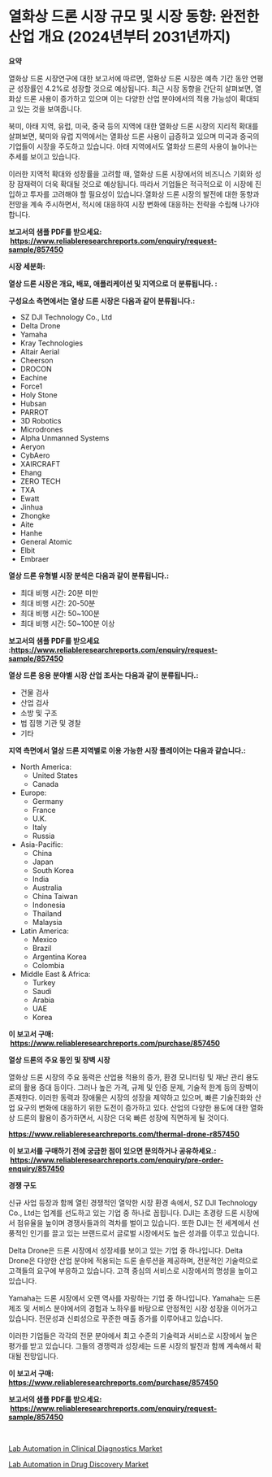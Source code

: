 <p><h1>열화상 드론 시장 규모 및 시장 동향: 완전한 산업 개요 (2024년부터 2031년까지)</h1></p><p><strong>요약</strong></p>
<p><p>열화상 드론 시장연구에 대한 보고서에 따르면, 열화상 드론 시장은 예측 기간 동안 연평균 성장률인 4.2%로 성장할 것으로 예상됩니다. 최근 시장 동향을 간단히 살펴보면, 열화상 드론 사용이 증가하고 있으며 이는 다양한 산업 분야에서의 적용 가능성이 확대되고 있는 것을 보여줍니다.</p><p>북미, 아태 지역, 유럽, 미국, 중국 등의 지역에 대한 열화상 드론 시장의 지리적 확대를 살펴보면, 북미와 유럽 지역에서는 열화상 드론 사용이 급증하고 있으며 미국과 중국의 기업들이 시장을 주도하고 있습니다. 아태 지역에서도 열화상 드론의 사용이 늘어나는 추세를 보이고 있습니다.</p><p>이러한 지역적 확대와 성장률을 고려할 때, 열화상 드론 시장에서의 비즈니스 기회와 성장 잠재력이 더욱 확대될 것으로 예상됩니다. 따라서 기업들은 적극적으로 이 시장에 진입하고 투자를 고려해야 할 필요성이 있습니다.열화상 드론 시장의 발전에 대한 동향과 전망을 계속 주시하면서, 적시에 대응하여 시장 변화에 대응하는 전략을 수립해 나가야 합니다.</p></p>
<p><strong>보고서의 샘플 PDF를 받으세요: &nbsp;<a href="https://www.reliableresearchreports.com/enquiry/request-sample/857450">https://www.reliableresearchreports.com/enquiry/request-sample/857450</a></strong></p>
<p><strong>시장 세분화:</strong></p>
<p><strong> 열상 드론 시장은 개요, 배포, 애플리케이션 및 지역으로 더 분류됩니다. :</strong></p>
<p><strong>구성요소 측면에서는 열상 드론 시장은 다음과 같이 분류됩니다.:</strong></p>
<p><ul><li>SZ DJI Technology Co., Ltd</li><li>Delta Drone</li><li>Yamaha</li><li>Kray Technologies</li><li>Altair Aerial</li><li>Cheerson</li><li>DROCON</li><li>Eachine</li><li>Force1</li><li>Holy Stone</li><li>Hubsan</li><li>PARROT</li><li>3D Robotics</li><li>Microdrones</li><li>Alpha Unmanned Systems</li><li>Aeryon</li><li>CybAero</li><li>XAIRCRAFT</li><li>Ehang</li><li>ZERO TECH</li><li>TXA</li><li>Ewatt</li><li>Jinhua</li><li>Zhongke</li><li>Aite</li><li>Hanhe</li><li>General Atomic</li><li>Elbit</li><li>Embraer</li></ul></p>
<p><strong> 열상 드론 유형별 시장 분석은 다음과 같이 분류됩니다.:</strong></p>
<p><ul><li>최대 비행 시간: 20분 미만</li><li>최대 비행 시간: 20-50분</li><li>최대 비행 시간: 50~100분</li><li>최대 비행 시간: 50~100분 이상</li></ul></p>
<p><strong>보고서의 샘플 PDF를 받으세요 :<a href="https://www.reliableresearchreports.com/enquiry/request-sample/857450">https://www.reliableresearchreports.com/enquiry/request-sample/857450</a></strong></p>
<p><strong> 열상 드론 응용 분야별 시장 산업 조사는 다음과 같이 분류됩니다.:</strong></p>
<p><ul><li>건물 검사</li><li>산업 검사</li><li>소방 및 구조</li><li>법 집행 기관 및 경찰</li><li>기타</li></ul></p>
<p><strong>지역 측면에서 열상 드론 지역별로 이용 가능한 시장 플레이어는 다음과 같습니다.:</strong></p>
<p><ul>
    <li>
        North America:
        <ul>
            <li>United States</li>
            <li>Canada</li>
        </ul>
    </li>
    <li>
        Europe:
        <ul>
            <li>Germany</li>
            <li>France</li>
            <li>U.K.</li>
            <li>Italy</li>
            <li>Russia</li>
        </ul>
    </li>
    <li>
        Asia-Pacific:
        <ul>
            <li>China</li>
            <li>Japan</li>
            <li>South Korea</li>
            <li>India</li>
            <li>Australia</li>
            <li>China Taiwan</li>
            <li>Indonesia</li>
            <li>Thailand</li>
            <li>Malaysia</li>
        </ul>
    </li>
    <li>
        Latin America:
        <ul>
            <li>Mexico</li>
            <li>Brazil</li>
            <li>Argentina Korea</li>
            <li>Colombia</li>
        </ul>
    </li>
    <li>
        Middle East & Africa:
        <ul>
            <li>Turkey</li>
            <li>Saudi</li>
            <li>Arabia</li>
            <li>UAE</li>
            <li>Korea</li>
        </ul>
    </li>
    </ul></p>
<p><strong>이 보고서 구매: &nbsp;<a href="https://www.reliableresearchreports.com/purchase/857450">https://www.reliableresearchreports.com/purchase/857450</a></strong></p>
<p><strong>열상 드론의 주요 동인 및 장벽 시장</strong></p>
<p><p>열화상 드론 시장의 주요 동력은 산업용 적용의 증가, 환경 모니터링 및 재난 관리 용도로의 활용 증대 등이다. 그러나 높은 가격, 규제 및 인증 문제, 기술적 한계 등의 장벽이 존재한다. 이러한 동력과 장애물은 시장의 성장을 제약하고 있으며, 빠른 기술진화와 산업 요구의 변화에 대응하기 위한 도전이 증가하고 있다. 산업의 다양한 용도에 대한 열화상 드론의 활용이 증가하면서, 시장은 더욱 빠른 성장에 직면하게 될 것이다.</p></p>
<p><strong><a href="https://www.reliableresearchreports.com/thermal-drone-r857450">https://www.reliableresearchreports.com/thermal-drone-r857450</a></strong></p>
<p><strong>이 보고서를 구매하기 전에 궁금한 점이 있으면 문의하거나 공유하세요.: &nbsp;<a href="https://www.reliableresearchreports.com/enquiry/pre-order-enquiry/857450">https://www.reliableresearchreports.com/enquiry/pre-order-enquiry/857450</a></strong></p>
<p><strong>경쟁 구도</strong></p>
<p><p>신규 사업 등장과 함께 열린 경쟁적인 열악한 시장 환경 속에서, SZ DJI Technology Co., Ltd는 업계를 선도하고 있는 기업 중 하나로 꼽힙니다. DJI는 초경량 드론 시장에서 점유율을 높이며 경쟁사들과의 격차를 벌이고 있습니다. 또한 DJI는 전 세계에서 선풍적인 인기를 끌고 있는 브랜드로서 글로벌 시장에서도 높은 성과를 이루고 있습니다.</p><p>Delta Drone은 드론 시장에서 성장세를 보이고 있는 기업 중 하나입니다. Delta Drone은 다양한 산업 분야에 적용되는 드론 솔루션을 제공하며, 전문적인 기술력으로 고객들의 요구에 부응하고 있습니다. 고객 중심의 서비스로 시장에서의 명성을 높이고 있습니다.</p><p>Yamaha는 드론 시장에서 오랜 역사를 자랑하는 기업 중 하나입니다. Yamaha는 드론 제조 및 서비스 분야에서의 경험과 노하우를 바탕으로 안정적인 시장 성장을 이어가고 있습니다. 전문성과 신뢰성으로 꾸준한 매출 증가를 이루어내고 있습니다.</p><p>이러한 기업들은 각각의 전문 분야에서 최고 수준의 기술력과 서비스로 시장에서 높은 평가를 받고 있습니다. 그들의 경쟁력과 성장세는 드론 시장의 발전과 함께 계속해서 확대될 전망입니다.</p></p>
<p><strong>이 보고서 구매: &nbsp; <a href="https://www.reliableresearchreports.com/purchase/857450">https://www.reliableresearchreports.com/purchase/857450</a></strong></p>
<p><strong>보고서의 샘플 PDF를 받으세요: &nbsp;<a href="https://www.reliableresearchreports.com/enquiry/request-sample/857450">https://www.reliableresearchreports.com/enquiry/request-sample/857450</a></strong><strong></strong></p>
<p>&nbsp;</p>
<p><p><a href="https://github.com/nicholepatriciadoylenwnrjr0/Market-Research-Report-List-2/blob/main/lab-automation-in-clinical-diagnostics-market.md">Lab Automation in Clinical Diagnostics Market</a></p><p><a href="https://github.com/gamblestampleyjenny50m5sl6/Market-Research-Report-List-2/blob/main/lab-automation-in-drug-discovery-market.md">Lab Automation in Drug Discovery Market</a></p></p>